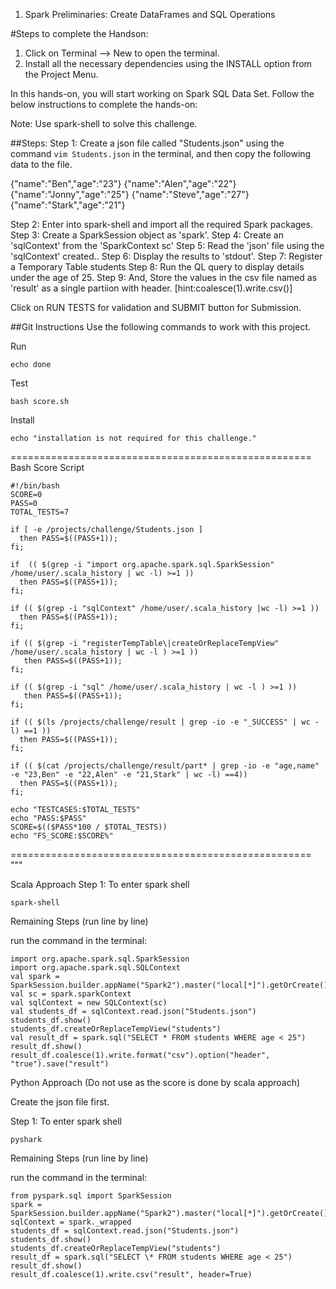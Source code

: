 1. Spark Preliminaries: Create DataFrames and SQL Operations

#Steps to complete the Handson:

1. Click on Terminal --> New to open the terminal.
2. Install all the necessary dependencies using the INSTALL option from the Project Menu.

In this hands-on, you will start working on Spark SQL Data Set.
Follow the below instructions to complete the hands-on:

Note: Use spark-shell to solve this challenge.

##Steps:
Step 1: Create a json file called "Students.json" using the command `vim Students.json` in the terminal, and then copy the following data to the file.

{"name":"Ben","age":"23"}
{"name":"Alen","age":"22"}
{"name":"Jonny","age":"25"}
{"name":"Steve","age":"27"}
{"name":"Stark","age":"21"}

Step 2: Enter into spark-shell and import all the required Spark packages.
Step 3: Create a SparkSession object as 'spark'.
Step 4: Create an 'sqlContext' from the 'SparkContext sc'
Step 5: Read the 'json' file using the 'sqlContext' created..
Step 6: Display the results to 'stdout'.
Step 7: Register a Temporary Table students
Step 8: Run the QL query to display details under the age of 25.
Step 9: And, Store the values in the csv file named as 'result' as a single partiion with header. [hint:coalesce(1).write.csv()]

Click on RUN TESTS for validation and SUBMIT button for Submission.

##Git Instructions
Use the following commands to work with this project.

Run

```
echo done
```

Test

```
bash score.sh
```

Install

```
echo "installation is not required for this challenge."
```

====================================================
Bash Score Script

```
#!/bin/bash
SCORE=0
PASS=0
TOTAL_TESTS=7

if [ -e /projects/challenge/Students.json ]
  then PASS=$((PASS+1));
fi;

if  (( $(grep -i "import org.apache.spark.sql.SparkSession" /home/user/.scala_history | wc -l) >=1 ))
  then PASS=$((PASS+1));
fi;

if (( $(grep -i "sqlContext" /home/user/.scala_history |wc -l) >=1 ))
  then PASS=$((PASS+1));
fi;

if (( $(grep -i "registerTempTable\|createOrReplaceTempView" /home/user/.scala_history | wc -l ) >=1 ))
   then PASS=$((PASS+1));
fi;

if (( $(grep -i "sql" /home/user/.scala_history | wc -l ) >=1 ))
   then PASS=$((PASS+1));
fi;

if (( $(ls /projects/challenge/result | grep -io -e "_SUCCESS" | wc -l) ==1 ))
  then PASS=$((PASS+1));
fi;

if (( $(cat /projects/challenge/result/part* | grep -io -e "age,name" -e "23,Ben" -e "22,Alen" -e "21,Stark" | wc -l) ==4))
  then PASS=$((PASS+1));
fi;

echo "TESTCASES:$TOTAL_TESTS"
echo "PASS:$PASS"
SCORE=$(($PASS*100 / $TOTAL_TESTS))
echo "FS_SCORE:$SCORE%"

```

====================================================
"""

Scala Approach
Step 1:
To enter spark shell

```
spark-shell
```

Remaining Steps (run line by line)

run the command in the terminal:

```
import org.apache.spark.sql.SparkSession
import org.apache.spark.sql.SQLContext
val spark = SparkSession.builder.appName("Spark2").master("local[*]").getOrCreate()
val sc = spark.sparkContext
val sqlContext = new SQLContext(sc)
val students_df = sqlContext.read.json("Students.json")
students_df.show()
students_df.createOrReplaceTempView("students")
val result_df = spark.sql("SELECT * FROM students WHERE age < 25")
result_df.show()
result_df.coalesce(1).write.format("csv").option("header", "true").save("result")
```

Python Approach (Do not use as the score is done by scala approach)

Create the json file first.

Step 1:
To enter spark shell

```
pyshark
```

Remaining Steps (run line by line)

run the command in the terminal:

```
from pyspark.sql import SparkSession
spark = SparkSession.builder.appName("Spark2").master("local[*]").getOrCreate()
sqlContext = spark._wrapped
students_df = sqlContext.read.json("Students.json")
students_df.show()
students_df.createOrReplaceTempView("students")
result_df = spark.sql("SELECT \* FROM students WHERE age < 25")
result_df.show()
result_df.coalesce(1).write.csv("result", header=True)
```
